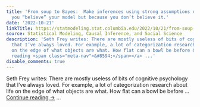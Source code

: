 ```yaml
---
title: 'From soup to Bayes:  Make inferences using strong assumptions not because
  you “believe” your model but because you don’t believe it.'
date: '2022-10-21'
linkTitle: https://statmodeling.stat.columbia.edu/2022/10/21/from-soup-to-bayes-make-inferences-using-strong-assumptions-not-because-you-believe-your-model-but-because-you-dont-believe-it/
source: Statistical Modeling, Causal Inference, and Social Science
description: 'Seth Frey writes: There are mostly useless of bits of cognitive psychology
  that I’ve always loved. For example, a lot of categorization research about life
  on the edge of what objects are what. How flat can a bowl be before &#8230; <a href="https://statmodeling.stat.columbia.edu/2022/10/21/from-soup-to-bayes-make-inferences-using-strong-assumptions-not-because-you-believe-your-model-but-because-you-dont-believe-it/">Continue
  reading <span class="meta-nav">&#8594;</span></a> ...'
disable_comments: true
---
```

Seth Frey writes: There are mostly useless of bits of cognitive psychology that I’ve always loved. For example, a lot of categorization research about life on the edge of what objects are what. How flat can a bowl be before &#8230; <a href="https://statmodeling.stat.columbia.edu/2022/10/21/from-soup-to-bayes-make-inferences-using-strong-assumptions-not-because-you-believe-your-model-but-because-you-dont-believe-it/">Continue reading <span class="meta-nav">&#8594;</span></a> ...